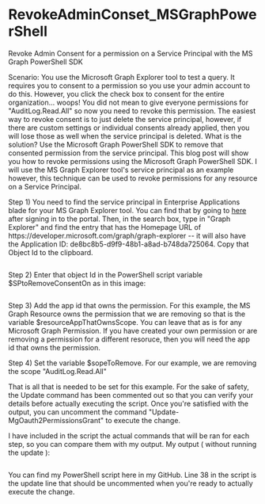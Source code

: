 # RevokeAdminConset_MSGraphPowerShell
Revoke Admin Consent for a permission on a Service Principal with the MS Graph PowerShell SDK

<!-- wp:paragraph -->
<p>Scenario: You use the Microsoft Graph Explorer tool to test a query.  It requires you to consent to a permission so you use your admin account to do this.  However, you click the check box to consent for the entire organization... woops!  You did not mean to give everyone permissions for "AuditLog.Read.All" so now you need to revoke this permission.  The easiest way to revoke consent is to just delete the service principal, however, if there are custom settings or individual consents already applied, then you will lose those as well when the service principal is deleted.  What is the solution?  Use the Microsoft Graph PowerShell SDK to remove that consented permission from the service principal.  This blog post will show you how to revoke permissions using the Microsoft Graph PowerShell SDK.  I will use the MS Graph Explorer tool's service principal as an example however, this technique can be used to revoke permissions for any resource on a Service Principal.</p>
<!-- /wp:paragraph -->

<!-- wp:paragraph -->
<p>Step 1) You need to find the service principal in Enterprise Applications blade for your MS Graph Explorer tool. You can find that by going to <a href="https://portal.azure.com/#view/Microsoft_AAD_IAM/StartboardApplicationsMenuBlade/~/AppAppsPreview/menuId~/null" target="_blank" rel="noreferrer noopener">here </a> after signing in to the portal.  Then, in the search box, type in "Graph Explorer" and find the entry that has the Homepage URL of https://developer.microsoft.com/graph/graph-explorer -- it will also have the Application ID: de8bc8b5-d9f9-48b1-a8ad-b748da725064.  Copy that Object Id to the clipboard.</p>
<!-- /wp:paragraph -->

<!-- wp:image {"id":8927,"sizeSlug":"large","linkDestination":"none"} -->
<figure class="wp-block-image size-large"><img src="/wp-content/uploads/2022/06/image-1024x188.png" alt="" class="wp-image-8927"/></figure>
<!-- /wp:image -->

<!-- wp:paragraph -->
<p>Step 2) Enter that object Id in the PowerShell script variable $SPtoRemoveConsentOn as in this image:</p>
<!-- /wp:paragraph -->

<!-- wp:image {"id":8928,"sizeSlug":"full","linkDestination":"none"} -->
<figure class="wp-block-image size-full"><img src="/wp-content/uploads/2022/06/image-1.png" alt="" class="wp-image-8928"/></figure>
<!-- /wp:image -->

<!-- wp:paragraph -->
<p>Step 3) Add the app id that owns the permission.  For this example, the MS Graph Resource owns the permission that we are removing so that is the variable $resourceAppThatOwnsScope.  You can leave that as is for any Microsoft Graph Permission.  If you have created your own permission or are removing a permission for a different resoruce, then you will need the app id that owns the permission.</p>
<!-- /wp:paragraph -->

<!-- wp:paragraph -->
<p>Step 4)  Set the variable $sopeToRemove.  For our example, we are removing the scope "AuditLog.Read.All"</p>
<!-- /wp:paragraph -->

<!-- wp:paragraph -->
<p>That is all that is needed to be set for this example.  For the sake of safety, the Update command has been commented out so that you can verify your details before actually executing the script.  Once you're satisfied with the output, you can uncomment the command "Update-MgOauth2PermissionsGrant" to execute the change.</p>
<!-- /wp:paragraph -->

<!-- wp:paragraph -->
<p>I have included in the script the actual commands that will be ran for each step, so you can compare them with my output.  My output ( without running the update ):<br></p>
<!-- /wp:paragraph -->

<!-- wp:image {"id":8930,"sizeSlug":"full","linkDestination":"none"} -->
<figure class="wp-block-image size-full"><img src="/wp-content/uploads/2022/06/image-3.png" alt="" class="wp-image-8930"/></figure>
<!-- /wp:image -->

<!-- wp:paragraph -->
<p>You can find my PowerShell script here in my GitHub.  Line 38 in the script is the update line that should be uncommented when you're ready to actually execute the change.</p>
<!-- /wp:paragraph -->
